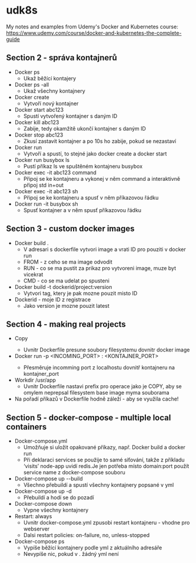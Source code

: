 # udk8s
My notes and examples from Udemy's Docker and Kubernetes course: https://www.udemy.com/course/docker-and-kubernetes-the-complete-guide

## Section 2 - správa kontajnerů
* Docker ps
  * Ukaž běžící kontajery
* Docker ps -all
  * Ukaž všechny kontajnery
* Docker create
  * Vytvoří nový kontajner
* Docker start abc123
  * Spustí vytvořený kontajner s daným ID
* Docker kill abc123
  * Zabije, tedy okamžitě ukončí kontajner s daným ID
* Docker stop abc123
  * Zkusí zastavit kontajner a po 10s ho zabije, pokud se nezastaví
* Docker run
  * Vytvoří a spustí, to stejné jako docker create a docker start
* Docker run busybox ls
  * Pustí příkaz ls ve spuštěném kontajneru busybox
* Docker exec -it abc123 command
  * Připoj se ke kontajneru a vykonej v něm command a interaktivně připoj std in+out
* Docker exec -it abc123 sh
  * Připoj se ke kontajneru a spusť v něm příkazovou řádku
* Docker run -it busybox sh
  * Spusť kontajner a v něm spusť příkazovou řádku

## Section 3 - custom docker images
* Docker build .
  * V adresari s dockerfile vytvori image a vrati ID pro pouziti v docker run
  * FROM - z ceho se ma image odvodit
  * RUN - co se ma pustit za prikaz pro vytvoreni image, muze byt vicekrat
  * CMD - co se ma udelat po spusteni
* Docker build -t dockerid/project:version
  * Vytvori tag, ktery je pak mozne pouzit misto ID
* Dockerid - moje ID z registrace
  * Jako version je mozne pouzit latest

## Section 4 - making real projects
* Copy <from> <to>
  * Uvnitr Dockerfile presune soubory filesystemu dovnitr docker image
* Docker run -p <INCOMING_PORT> : <KONTAJNER_PORT> <imagename>
  * Přesměruje incomming port z localhostu dovnitř kontajneru na kontajner_port
* Workdir /usr/app
  * Uvnitr Dockerfile nastavi prefix pro operace jako je COPY, aby se omylem neprepsal filesystem base image myma souborama
* Na pořadí příkazů v Dockerfile hodně záleží - aby se využila cache!

## Section 5 - docker-compose - multiple local containers
* Docker-compose.yml
  * Umožňuje si uložit opakované příkazy, např. Docker build a docker run
  * Při deklaraci services se použije to samé síťování, takže z příkladu ‘visits’ node-app uvidí redis.Je jen potřeba místo domain:port použít service name z docker-compose souboru
* Docker-compose up --build
  * Všechno přebuildí a spustí všechny kontajnery popsané v yml
* Docker-compose up -d
  * Přebuildí a hodí se do pozadí
* Docker-compose down
  * Vypne všechny kontajnery
* Restart: always
  * Uvnitr docker-compose.yml zpusobi restart kontajneru - vhodne pro webserver
  * Dalsi restart policies: on-failure, no, unless-stopped
* Docker-compose ps
  * Vypíše běžící kontajnery podle yml z aktuálního adresáře
  * Nevypíše nic, pokud v . žádný yml není


